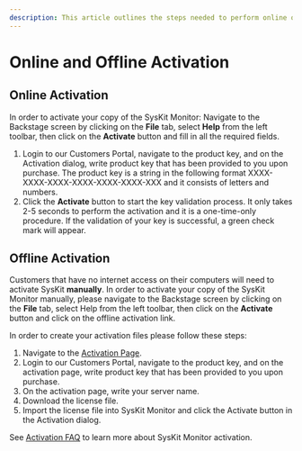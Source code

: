 ```yaml
---
description: This article outlines the steps needed to perform online or offline product activation.
---
```


# Online and Offline Activation

## Online Activation

In order to activate your copy of the SysKit Monitor: Navigate to the Backstage screen by clicking on the **File** tab, select **Help** from the left toolbar, then click on the **Activate** button and fill in all the required fields.

1. Login to our Customers Portal, navigate to the product key, and on the Activation dialog, write product key that has been provided to you upon purchase. The product key is a string in the following format XXXX-XXXX-XXXX-XXXX-XXXX-XXXX-XXX and it consists of letters and numbers.
2. Click the **Activate** button to start the key validation process. It only takes 2-5 seconds to perform the activation and it is a one-time-only procedure. If the validation of your key is successful, a green check mark will appear.

## Offline Activation

Customers that have no internet access on their computers will need to activate SysKit **manually**. In order to activate your copy of the SysKit Monitor manually, please navigate to the Backstage screen by clicking on the **File** tab, select Help from the left toolbar, then click on the **Activate** button and click on the offline activation link.

In order to create your activation files please follow these steps:

1. Navigate to the [Activation Page](https://my.syskit.com/activation/?P=SysKitMonitor).
2. Login to our Customers Portal, navigate to the product key, and on the activation page, write product key that has been provided to you upon purchase.
3. On the activation page, write your server name.
4. Download the license file.
5. Import the license file into SysKit Monitor and click the Activate button in the Activation dialog.

See [Activation FAQ](activation-faq.md) to learn more about SysKit Monitor activation.

